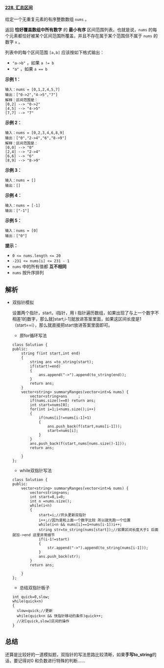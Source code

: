 #### [228. 汇总区间](https://leetcode-cn.com/problems/summary-ranges/)

给定一个无重复元素的有序整数数组 `nums` 。

返回 **恰好覆盖数组中所有数字** 的 **最小有序** 区间范围列表。也就是说，`nums` 的每个元素都恰好被某个区间范围所覆盖，并且不存在属于某个范围但不属于 `nums` 的数字 `x` 。

列表中的每个区间范围 `[a,b]` 应该按如下格式输出：

- `"a->b"` ，如果 `a != b`
- `"a"` ，如果 `a == b`

 

**示例 1：**

```
输入：nums = [0,1,2,4,5,7]
输出：["0->2","4->5","7"]
解释：区间范围是：
[0,2] --> "0->2"
[4,5] --> "4->5"
[7,7] --> "7"
```

**示例 2：**

```
输入：nums = [0,2,3,4,6,8,9]
输出：["0","2->4","6","8->9"]
解释：区间范围是：
[0,0] --> "0"
[2,4] --> "2->4"
[6,6] --> "6"
[8,9] --> "8->9"
```

**示例 3：**

```
输入：nums = []
输出：[]
```

**示例 4：**

```
输入：nums = [-1]
输出：["-1"]
```

**示例 5：**

```
输入：nums = [0]
输出：["0"]
```

 

**提示：**

- `0 <= nums.length <= 20`
- `-231 <= nums[i] <= 231 - 1`
- `nums` 中的所有值都 **互不相同**
- `nums` 按升序排列



## 解析

* 双指针模拟

  设置两个指针，start，i指针，用 i 指针遍历数组，如果出现了与上一个数字不相差1的数字，那么就[start,i-1]就放进答案里面，如果这区间长度是1（start==i），那么就直接把start放进答案里面即可。

  * 原for循环写法

  ```
  class Solution {
  public:
      string f(int start,int end)
      {
          string ans =to_string(start);
          if(start!=end)
          {
              ans.append("->").append(to_string(end));
          }
          return ans;
      }
      vector<string> summaryRanges(vector<int>& nums) {
          vector<string>ans 	;
          if(nums.size()==0) return ans;
          int start=nums[0];
          for(int i=1;i<nums.size();i++)
          {
              if(nums[i]!=nums[i-1]+1)
              {
                  ans.push_back(f(start,nums[i-1]));
                  start=nums[i];
              }
          }
          ans.push_back(f(start,nums[nums.size()-1]));
          return ans;
          
      }
  };
  ```

  * while双指针写法

  ```
  class Solution {
  public:
      vector<string> summaryRanges(vector<int>& nums) {
          vector<string>ans;
          int start=0,i=0;
          int n =nums.size();
          while(i<n)
          {
              start=i;//开头更新双指针
              i++;//因为是和上面一个数字比较 所以就先跑一个位置
              while(i<n && nums[i]==1+nums[i-1])i++;
              string str=to_string(nums[start]);//如果区间长度大于1 后面就加->end 这里非常细节
              if(i-1!=start)
              {
                  str.append("->").append(to_string(nums[i-1]));
              }
              ans.push_back(str);
          }
          return ans;
          
      }
  };
  ```

  

  * 总结双指针板子

  ```
  int quick=0,slow;
  while(quick<n)
  {
  	slow=quick;//更新
  	while(quick<n && 快指针移动的条件)quick++;
  	//对[quick,slow]区间的操作
  }
  ```

  



## 总结

还算是比较好的一道模拟题，双指针的写法思路比较清晰，如果**手写to_string**的话，要记得对0 和负数进行特殊的判断……